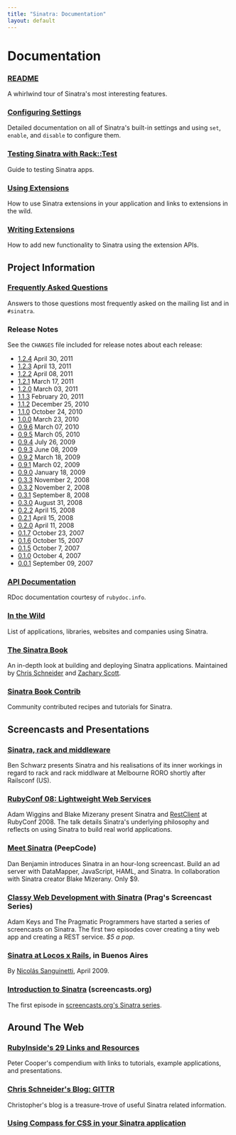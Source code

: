 ```yaml
---
title: "Sinatra: Documentation"
layout: default
---
```


Documentation
=============

### [README](intro.html)

A whirlwind tour of Sinatra's most interesting features.

### [Configuring Settings](configuration.html)

Detailed documentation on all of Sinatra's built-in settings and using `set`,
`enable`, and `disable` to configure them.

### [Testing Sinatra with Rack::Test](testing.html)

Guide to testing Sinatra apps.

### [Using Extensions](/extensions-wild.html)

How to use Sinatra extensions in your application and links to
extensions in the wild.

### [Writing Extensions](extensions.html)

How to add new functionality to Sinatra using the extension APIs.

Project Information
-------------------

### [Frequently Asked Questions](faq.html)

Answers to those questions most frequently asked on the mailing list and
in `#sinatra`.

### Release Notes

See the `CHANGES` file included for release notes about each release:

 * [1.2.4](http://github.com/sinatra/sinatra/blob/1.2.4/CHANGES)
   April 30, 2011
 * [1.2.3](http://github.com/sinatra/sinatra/blob/1.2.3/CHANGES)
   April 13, 2011
 * [1.2.2](http://github.com/sinatra/sinatra/blob/1.2.2/CHANGES)
   April 08, 2011
 * [1.2.1](http://github.com/sinatra/sinatra/blob/1.2.1/CHANGES)
   March 17, 2011
 * [1.2.0](http://github.com/sinatra/sinatra/blob/1.2.0/CHANGES)
   March 03, 2011
 * [1.1.3](http://github.com/sinatra/sinatra/blob/1.1.3/CHANGES)
   February 20, 2011
 * [1.1.2](http://github.com/sinatra/sinatra/blob/1.1.2/CHANGES)
   December 25, 2010
 * [1.1.0](http://github.com/sinatra/sinatra/blob/1.1.0/CHANGES)
   October 24, 2010
 * [1.0.0](http://github.com/sinatra/sinatra/blob/1.0/CHANGES)
   March 23, 2010
 * [0.9.6](http://github.com/sinatra/sinatra/blob/0.9.6/CHANGES)
   March 07, 2010
 * [0.9.5](http://github.com/sinatra/sinatra/blob/0.9.5/CHANGES)
   March 05, 2010
 * [0.9.4](http://github.com/sinatra/sinatra/blob/0.9.4/CHANGES)
   July 26, 2009
 * [0.9.3](http://github.com/sinatra/sinatra/blob/0.9.3/CHANGES)
   June 08, 2009
 * [0.9.2](http://github.com/sinatra/sinatra/blob/0.9.2/CHANGES)
   March 18, 2009
 * [0.9.1](http://github.com/sinatra/sinatra/blob/0.9.1/CHANGES)
   March 02, 2009
 * [0.9.0](http://github.com/sinatra/sinatra/blob/0.9.0/CHANGES)
   January 18, 2009
 * [0.3.3](https://github.com/sinatra/sinatra/blob/0.3.3/ChangeLog)
   November 2, 2008
 * [0.3.2](https://github.com/sinatra/sinatra/blob/0.3.2/ChangeLog)
   November 2, 2008
 * [0.3.1](https://github.com/sinatra/sinatra/blob/0.3.1/ChangeLog)
   September 8, 2008
 * [0.3.0](https://github.com/sinatra/sinatra/blob/0.3.0/ChangeLog)
   August 31, 2008
 * [0.2.2](http://github.com/sinatra/sinatra/blob/0.2.2/CHANGELOG)
   April 15, 2008
 * [0.2.1](http://github.com/sinatra/sinatra/blob/0.2.1/CHANGELOG)
   April 15, 2008
 * [0.2.0](http://github.com/sinatra/sinatra/blob/0.2.0/CHANGELOG)
   April 11, 2008
 * [0.1.7](http://github.com/sinatra/sinatra/blob/0.1.6/CHANGELOG)
   October 23, 2007
 * [0.1.6](http://github.com/sinatra/sinatra/blob/0.1.6/CHANGELOG)
   October 15, 2007
 * [0.1.5](http://github.com/sinatra/sinatra/blob/0.1.5/CHANGELOG)
   October 7, 2007
 * [0.1.0](http://github.com/sinatra/sinatra/blob/0.1.0/CHANGELOG)
   October 4, 2007
 * [0.0.1](https://github.com/sinatra/sinatra/tree/0.0.1)
   September 09, 2007

### [API Documentation](http://rubydoc.info/gems/sinatra)

RDoc documentation courtesy of `rubydoc.info`.

### [In the Wild](/wild.html)

List of applications, libraries, websites and companies using Sinatra.

### [The Sinatra Book](http://sinatra-book.gittr.com/)

An in-depth look at building and deploying Sinatra applications.
Maintained by [Chris Schneider][cschneid] and [Zachary Scott][zzak].

[cschneid]: http://github.com/cschneid
[zzak]: http://github.com/zacharyscott

### [Sinatra Book Contrib](http://sinatra-book-contrib.com/)

Community contributed recipes and tutorials for Sinatra.

Screencasts and Presentations
-----------------------------

### [Sinatra, rack and middleware](http://www.slideshare.net/benschwarz/sinatra-rack-and-middleware-1509268)

Ben Schwarz presents Sinatra and his realisations of its inner workings in regard to 
rack and rack middlware at Melbourne RORO shortly after Railsconf (US).

### [RubyConf 08: Lightweight Web Services](http://rubyconf2008.confreaks.com/lightweight-web-services.html)

Adam Wiggins and Blake Mizerany present Sinatra and
[RestClient](http://github.com/adamwiggins/rest-client/tree/master)
at RubyConf 2008. The talk details Sinatra's underlying philosophy and
reflects on using Sinatra to build real world applications.

### [Meet Sinatra](http://peepcode.com/products/sinatra) (PeepCode)

Dan Benjamin introduces Sinatra in an hour-long screencast. Build an ad server with DataMapper, JavaScript, HAML, and Sinatra. In collaboration with Sinatra creator Blake Mizerany. Only $9.

### [Classy Web Development with Sinatra](http://www.pragprog.com/screencasts/v-aksinatra/classy-web-development-with-sinatra) (Prag's Screencast Series)

Adam Keys and The Pragmatic Programmers have started a series of screencasts
on Sinatra. The first two episodes cover creating a tiny web app and creating
a REST service. <em>$5 a pop.</em>

### [Sinatra at Locos x Rails](http://www.slideshare.net/godfoca/sinatra-1282891), in Buenos Aires

By [Nicolás Sanguinetti](http://github.com/foca), April 2009.

### [Introduction to Sinatra](http://screencasts.org/episodes/introduction-to-sinatra) (screencasts.org)

The first episode in [screencasts.org's Sinatra series](http://screencasts.org/topics/sinatra).

Around The Web
--------------

### [RubyInside's 29 Links and Resources](http://www.rubyinside.com/sinatra-29-links-and-resources-for-a-quicker-easier-way-to-build-webapps-1371.html)

Peter Cooper's compendium with links to tutorials, example
applications, and presentations.

### [Chris Schneider's Blog: GITTR](http://www.gittr.com/)

Christopher's blog is a treasure-trove of useful Sinatra related
information.

### [Using Compass for CSS in your Sinatra application](http://log.openmonkey.com/post/73462983/using-compass-for-css-in-your-sinatra-application)
